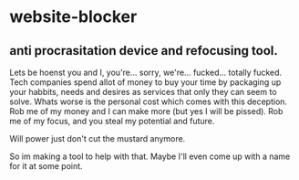 # website-blocker

## anti procrasitation device and refocusing tool. 

Lets be hoenst you and I, you're... sorry, we're... fucked... totally fucked. 
Tech companies spend allot of money to buy your time by packaging up your habbits, needs and desires as services that only they can seem to solve. 
Whats worse is the personal cost which comes with this deception. 
Rob me of my money and I can make more (but yes I will be pissed). 
Rob me of my focus, and you steal my potential and future. 

Will power just don't cut the mustard anymore. 

So im making a tool to help with that. 
Maybe I'll even come up with a name for it at some point. 
